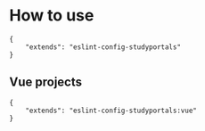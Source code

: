 # How to use

```
{
    "extends": "eslint-config-studyportals"
}
```

## Vue projects

```
{
    "extends": "eslint-config-studyportals:vue"
}
```
